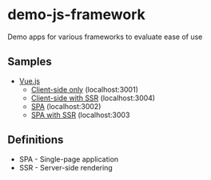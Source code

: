 # demo-js-framework
Demo apps for various frameworks to evaluate ease of use

## Samples
* [Vue.js](https://vuejs.org)
  * [Client-side only](/vue-client/readme.md) (localhost:3001)
  * [Client-side with SSR](/vue-ssr-client/readme.md) (localhost:3004)
  * [SPA](/vue-spa/readme.md) (localhost:3002)
  * [SPA with SSR](/vue-ssr-client/readme.md) (localhost:3003

## Definitions
* SPA - Single-page application
* SSR - Server-side rendering
